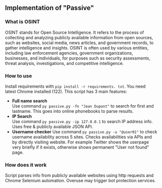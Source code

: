 ## Implementation of "Passive"
### What is OSINT

OSINT stands for Open Source Intelligence. It refers to the process of collecting and analyzing publicly available information from open sources, such as websites, social media, news articles, and government records, to gather intelligence and insights. OSINT is often used by various entities, including law enforcement agencies, government organizations, businesses, and individuals, for purposes such as security assessments, threat analysis, investigations, and competitive intelligence.

### How to use

Install requirements with ``pip install -r requirements. txt``. You need latest Chrome installed (122).
This script has 3 main features: 
 - **Full name search** <br>
Use command ``py passive.py -fn "Jean Dupont"`` to search for first and lastname. This goes into online phonebooks to parse results.
 - **IP Search** <br>
Use command `py passive.py -ip 127.0.0.1` to search IP address info. Uses free & publicly available JSON API.
 - **Username checker**
Use command ``py passive.py -u "@user01"`` to check username availability across 5 sites. Checks availabilities via APIs and by directly visiting website. For example Twitter shows the userpage very briefly if it exists, otherwise shows permanent "User not found" page.

### How does it work

Script parses info from publicly available websites using http requests and Chrome Selenium automation. Overuse may trigger bot protection services.
